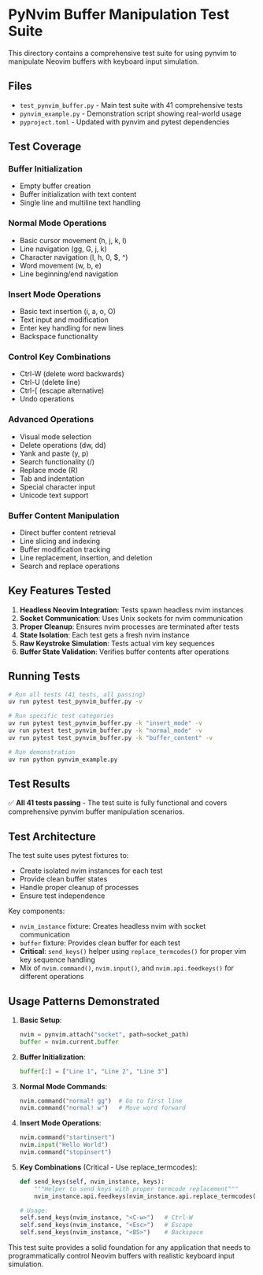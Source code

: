 # PyNvim Buffer Manipulation Test Suite

This directory contains a comprehensive test suite for using pynvim to manipulate Neovim buffers with keyboard input simulation.

## Files

- `test_pynvim_buffer.py` - Main test suite with 41 comprehensive tests
- `pynvim_example.py` - Demonstration script showing real-world usage
- `pyproject.toml` - Updated with pynvim and pytest dependencies

## Test Coverage

### Buffer Initialization
- Empty buffer creation
- Buffer initialization with text content
- Single line and multiline text handling

### Normal Mode Operations
- Basic cursor movement (h, j, k, l)
- Line navigation (gg, G, j, k)
- Character navigation (l, h, 0, $, ^)
- Word movement (w, b, e)
- Line beginning/end navigation

### Insert Mode Operations
- Basic text insertion (i, a, o, O)
- Text input and modification
- Enter key handling for new lines
- Backspace functionality

### Control Key Combinations
- Ctrl-W (delete word backwards)
- Ctrl-U (delete line)
- Ctrl-[ (escape alternative)
- Undo operations

### Advanced Operations
- Visual mode selection
- Delete operations (dw, dd)
- Yank and paste (y, p)
- Search functionality (/)
- Replace mode (R)
- Tab and indentation
- Special character input
- Unicode text support

### Buffer Content Manipulation
- Direct buffer content retrieval
- Line slicing and indexing
- Buffer modification tracking
- Line replacement, insertion, and deletion
- Search and replace operations

## Key Features Tested

1. **Headless Neovim Integration**: Tests spawn headless nvim instances
2. **Socket Communication**: Uses Unix sockets for nvim communication
3. **Proper Cleanup**: Ensures nvim processes are terminated after tests
4. **State Isolation**: Each test gets a fresh nvim instance
5. **Raw Keystroke Simulation**: Tests actual vim key sequences
6. **Buffer State Validation**: Verifies buffer contents after operations

## Running Tests

```bash
# Run all tests (41 tests, all passing)
uv run pytest test_pynvim_buffer.py -v

# Run specific test categories
uv run pytest test_pynvim_buffer.py -k "insert_mode" -v
uv run pytest test_pynvim_buffer.py -k "normal_mode" -v
uv run pytest test_pynvim_buffer.py -k "buffer_content" -v

# Run demonstration
uv run python pynvim_example.py
```

## Test Results

✅ **All 41 tests passing** - The test suite is fully functional and covers comprehensive pynvim buffer manipulation scenarios.

## Test Architecture

The test suite uses pytest fixtures to:
- Create isolated nvim instances for each test
- Provide clean buffer states
- Handle proper cleanup of processes
- Ensure test independence

Key components:
- `nvim_instance` fixture: Creates headless nvim with socket communication
- `buffer` fixture: Provides clean buffer for each test
- **Critical**: `send_keys()` helper using `replace_termcodes()` for proper vim key sequence handling
- Mix of `nvim.command()`, `nvim.input()`, and `nvim.api.feedkeys()` for different operations

## Usage Patterns Demonstrated

1. **Basic Setup**:
   ```python
   nvim = pynvim.attach("socket", path=socket_path)
   buffer = nvim.current.buffer
   ```

2. **Buffer Initialization**:
   ```python
   buffer[:] = ["Line 1", "Line 2", "Line 3"]
   ```

3. **Normal Mode Commands**:
   ```python
   nvim.command("normal! gg")  # Go to first line
   nvim.command("normal! w")   # Move word forward
   ```

4. **Insert Mode Operations**:
   ```python
   nvim.command("startinsert")
   nvim.input("Hello World")
   nvim.command("stopinsert")
   ```

5. **Key Combinations** (Critical - Use replace_termcodes):
   ```python
   def send_keys(self, nvim_instance, keys):
       """Helper to send keys with proper termcode replacement"""
       nvim_instance.api.feedkeys(nvim_instance.api.replace_termcodes(keys, True, False, True), "n", False)
   
   # Usage:
   self.send_keys(nvim_instance, "<C-w>")   # Ctrl-W
   self.send_keys(nvim_instance, "<Esc>")   # Escape
   self.send_keys(nvim_instance, "<BS>")    # Backspace
   ```

This test suite provides a solid foundation for any application that needs to programmatically control Neovim buffers with realistic keyboard input simulation.